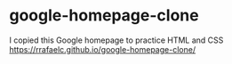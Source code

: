 # google-homepage-clone
I copied this Google homepage to practice HTML and CSS <br>
<a href="https://rrafaelc.github.io/google-homepage-clone/">https://rrafaelc.github.io/google-homepage-clone/</a>
